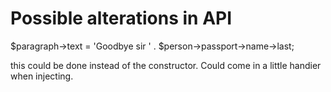 # Possible alterations in API

$paragraph->text = 'Goodbye sir ' . $person->passport->name->last;

this could be done instead of the constructor. Could come in a little handier when injecting.